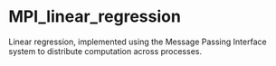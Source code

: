 # MPI_linear_regression
Linear regression, implemented using the Message Passing Interface system to distribute computation across processes.
